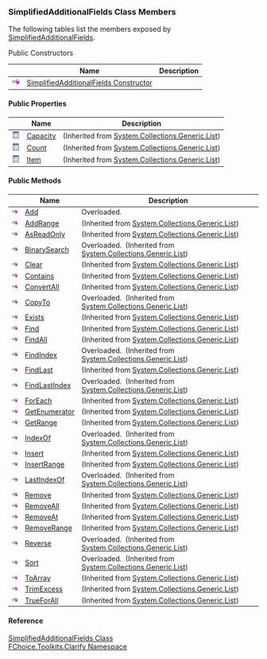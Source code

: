 ﻿### SimplifiedAdditionalFields Class Members

The following tables list the members exposed by [SimplifiedAdditionalFields](FChoice.Toolkits.Clarify~FChoice.Toolkits.Clarify.SimplifiedAdditionalFields.md).

Public Constructors

|   | Name | Description |
| --- | --- | --- |
| ![Public Constructor](dotnetimages/publicConstructor.png) | [SimplifiedAdditionalFields Constructor](FChoice.Toolkits.Clarify~FChoice.Toolkits.Clarify.SimplifiedAdditionalFields~_ctor.md) |   |



#### Public Properties

|   | Name | Description |
| --- | --- | --- |
| ![Public Property](dotnetimages/publicProperty.png) | [Capacity](#) | (Inherited from [System.Collections.Generic.List<SimplifiedAdditionalField>](#)) |
| ![Public Property](dotnetimages/publicProperty.png) | [Count](#) | (Inherited from [System.Collections.Generic.List<SimplifiedAdditionalField>](#)) |
| ![Public Property](dotnetimages/publicProperty.png) | [Item](#) | (Inherited from [System.Collections.Generic.List<SimplifiedAdditionalField>](#)) |



#### Public Methods

|   | Name | Description |
| --- | --- | --- |
| ![Public Method](dotnetimages/publicMethod.png) | [Add](FChoice.Toolkits.Clarify~FChoice.Toolkits.Clarify.SimplifiedAdditionalFields~Add.md) | Overloaded.    |
| ![Public Method](dotnetimages/publicMethod.png) | [AddRange](#) | (Inherited from [System.Collections.Generic.List<SimplifiedAdditionalField>](#)) |
| ![Public Method](dotnetimages/publicMethod.png) | [AsReadOnly](#) | (Inherited from [System.Collections.Generic.List<SimplifiedAdditionalField>](#)) |
| ![Public Method](dotnetimages/publicMethod.png) | [BinarySearch](#) | Overloaded.  (Inherited from [System.Collections.Generic.List<SimplifiedAdditionalField>](#)) |
| ![Public Method](dotnetimages/publicMethod.png) | [Clear](#) | (Inherited from [System.Collections.Generic.List<SimplifiedAdditionalField>](#)) |
| ![Public Method](dotnetimages/publicMethod.png) | [Contains](#) | (Inherited from [System.Collections.Generic.List<SimplifiedAdditionalField>](#)) |
| ![Public Method](dotnetimages/publicMethod.png) | [ConvertAll](#) | (Inherited from [System.Collections.Generic.List<SimplifiedAdditionalField>](#)) |
| ![Public Method](dotnetimages/publicMethod.png) | [CopyTo](#) | Overloaded.  (Inherited from [System.Collections.Generic.List<SimplifiedAdditionalField>](#)) |
| ![Public Method](dotnetimages/publicMethod.png) | [Exists](#) | (Inherited from [System.Collections.Generic.List<SimplifiedAdditionalField>](#)) |
| ![Public Method](dotnetimages/publicMethod.png) | [Find](#) | (Inherited from [System.Collections.Generic.List<SimplifiedAdditionalField>](#)) |
| ![Public Method](dotnetimages/publicMethod.png) | [FindAll](#) | (Inherited from [System.Collections.Generic.List<SimplifiedAdditionalField>](#)) |
| ![Public Method](dotnetimages/publicMethod.png) | [FindIndex](#) | Overloaded.  (Inherited from [System.Collections.Generic.List<SimplifiedAdditionalField>](#)) |
| ![Public Method](dotnetimages/publicMethod.png) | [FindLast](#) | (Inherited from [System.Collections.Generic.List<SimplifiedAdditionalField>](#)) |
| ![Public Method](dotnetimages/publicMethod.png) | [FindLastIndex](#) | Overloaded.  (Inherited from [System.Collections.Generic.List<SimplifiedAdditionalField>](#)) |
| ![Public Method](dotnetimages/publicMethod.png) | [ForEach](#) | (Inherited from [System.Collections.Generic.List<SimplifiedAdditionalField>](#)) |
| ![Public Method](dotnetimages/publicMethod.png) | [GetEnumerator](#) | (Inherited from [System.Collections.Generic.List<SimplifiedAdditionalField>](#)) |
| ![Public Method](dotnetimages/publicMethod.png) | [GetRange](#) | (Inherited from [System.Collections.Generic.List<SimplifiedAdditionalField>](#)) |
| ![Public Method](dotnetimages/publicMethod.png) | [IndexOf](#) | Overloaded.  (Inherited from [System.Collections.Generic.List<SimplifiedAdditionalField>](#)) |
| ![Public Method](dotnetimages/publicMethod.png) | [Insert](#) | (Inherited from [System.Collections.Generic.List<SimplifiedAdditionalField>](#)) |
| ![Public Method](dotnetimages/publicMethod.png) | [InsertRange](#) | (Inherited from [System.Collections.Generic.List<SimplifiedAdditionalField>](#)) |
| ![Public Method](dotnetimages/publicMethod.png) | [LastIndexOf](#) | Overloaded.  (Inherited from [System.Collections.Generic.List<SimplifiedAdditionalField>](#)) |
| ![Public Method](dotnetimages/publicMethod.png) | [Remove](#) | (Inherited from [System.Collections.Generic.List<SimplifiedAdditionalField>](#)) |
| ![Public Method](dotnetimages/publicMethod.png) | [RemoveAll](#) | (Inherited from [System.Collections.Generic.List<SimplifiedAdditionalField>](#)) |
| ![Public Method](dotnetimages/publicMethod.png) | [RemoveAt](#) | (Inherited from [System.Collections.Generic.List<SimplifiedAdditionalField>](#)) |
| ![Public Method](dotnetimages/publicMethod.png) | [RemoveRange](#) | (Inherited from [System.Collections.Generic.List<SimplifiedAdditionalField>](#)) |
| ![Public Method](dotnetimages/publicMethod.png) | [Reverse](#) | Overloaded.  (Inherited from [System.Collections.Generic.List<SimplifiedAdditionalField>](#)) |
| ![Public Method](dotnetimages/publicMethod.png) | [Sort](#) | Overloaded.  (Inherited from [System.Collections.Generic.List<SimplifiedAdditionalField>](#)) |
| ![Public Method](dotnetimages/publicMethod.png) | [ToArray](#) | (Inherited from [System.Collections.Generic.List<SimplifiedAdditionalField>](#)) |
| ![Public Method](dotnetimages/publicMethod.png) | [TrimExcess](#) | (Inherited from [System.Collections.Generic.List<SimplifiedAdditionalField>](#)) |
| ![Public Method](dotnetimages/publicMethod.png) | [TrueForAll](#) | (Inherited from [System.Collections.Generic.List<SimplifiedAdditionalField>](#)) |





#### Reference

[SimplifiedAdditionalFields Class](FChoice.Toolkits.Clarify~FChoice.Toolkits.Clarify.SimplifiedAdditionalFields.md)  
[FChoice.Toolkits.Clarify Namespace](FChoice.Toolkits.Clarify~FChoice.Toolkits.Clarify_namespace.md)
